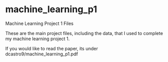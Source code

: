 machine_learning_p1
===================

Machine Learning Project 1 Files

These are the main project files, including the data, that I used to
complete my machine learning project 1.

If you would like to read the paper, its under dcastro9/machine_learning_p1.pdf